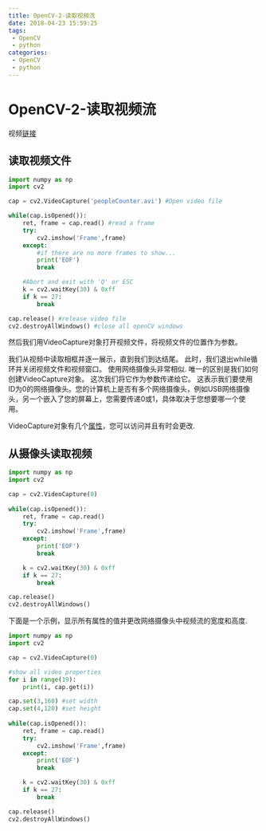```yaml
---
title: OpenCV-2-读取视频流
date: 2018-04-23 15:59:25
tags:
 - OpenCV
 - python
categories:
 - OpenCV
 - python
---
```



# OpenCV-2-读取视频流

视频[链接](https://www.dropbox.com/s/7mbo35zrxd1aefz/peopleCounter.avi?dl=0)


## 读取视频文件
```python
import numpy as np
import cv2

cap = cv2.VideoCapture('peopleCounter.avi') #Open video file

while(cap.isOpened()):
    ret, frame = cap.read() #read a frame
    try:
        cv2.imshow('Frame',frame)
    except:
        #if there are no more frames to show...
        print('EOF')
        break

    #Abort and exit with 'Q' or ESC
    k = cv2.waitKey(30) & 0xff
    if k == 27:
        break

cap.release() #release video file
cv2.destroyAllWindows() #close all openCV windows
```

然后我们用VideoCapture对象打开视频文件，将视频文件的位置作为参数。

我们从视频中读取相框并逐一展示，直到我们到达结尾。 此时，我们退出while循环并关闭视频文件和视频窗口。
使用网络摄像头非常相似.
唯一的区别是我们如何创建VideoCapture对象。 这次我们将它作为参数传递给它。 这表示我们要使用ID为0的网络摄像头。您的计算机上是否有多个网络摄像头，例如USB网络摄像头，另一个嵌入了您的屏幕上，您需要传递0或1，具体取决于您想要哪一个使用。

VideoCapture对象有几个[属性](http://docs.opencv.org/3.1.0/d8/dfe/classcv_1_1VideoCapture.html#aeb1644641842e6b104f244f049648f94)，您可以访问并且有时会更改.

## 从摄像头读取视频

```python
import numpy as np
import cv2

cap = cv2.VideoCapture(0)
    
while(cap.isOpened()):
    ret, frame = cap.read()
    try:
        cv2.imshow('Frame',frame)
    except:
        print('EOF')
        break

    k = cv2.waitKey(30) & 0xff
    if k == 27:
        break

cap.release()
cv2.destroyAllWindows()
```

下面是一个示例，显示所有属性的值并更改网络摄像头中视频流的宽度和高度.

```python
import numpy as np
import cv2

cap = cv2.VideoCapture(0)

#show all video properties
for i in range(19):
    print(i, cap.get(i))

cap.set(3,160) #set width
cap.set(4,120) #set height
    
while(cap.isOpened()):
    ret, frame = cap.read()
    try:
        cv2.imshow('Frame',frame)
    except:
        print('EOF')
        break

    k = cv2.waitKey(30) & 0xff
    if k == 27:
        break

cap.release()
cv2.destroyAllWindows()



```

